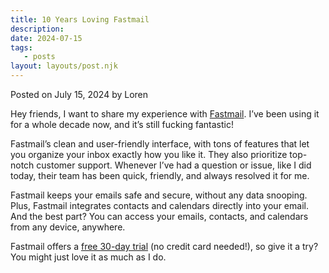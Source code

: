 ```yaml
---
title: 10 Years Loving Fastmail
description:
date: 2024-07-15
tags:
   - posts
layout: layouts/post.njk
---
```


Posted on July 15, 2024 by Loren

Hey friends, I want to share my experience with [Fastmail](https://www.fastmail.com/?STKI=14726057). I’ve been using it for a whole decade now, and it’s still fucking fantastic!

Fastmail’s clean and user-friendly interface, with tons of features that let you organize your inbox exactly how you like it. They also prioritize top-notch customer support. Whenever I’ve had a question or issue, like I did today, their team has been quick, friendly, and always resolved it for me.

Fastmail keeps your emails safe and secure, without any data snooping. Plus, Fastmail integrates contacts and calendars directly into your email. And the best part? You can access your emails, contacts, and calendars from any device, anywhere.

Fastmail offers a [free 30-day trial](https://www.fastmail.com/?STKI=14726057) (no credit card needed!), so give it a try? You might just love it as much as I do.
